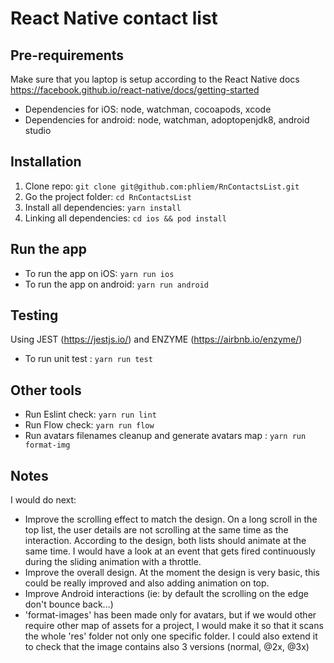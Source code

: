 # React Native contact list


## Pre-requirements
Make sure that you laptop is setup according to the React Native docs
https://facebook.github.io/react-native/docs/getting-started

- Dependencies for iOS: node, watchman, cocoapods, xcode
- Dependencies for android: node, watchman, adoptopenjdk8, android studio


## Installation
1. Clone repo: `git clone git@github.com:phliem/RnContactsList.git`
2. Go the project folder: `cd RnContactsList`
3. Install all dependencies: `yarn install`
4. Linking all dependencies: `cd ios && pod install`


## Run the app
- To run the app on iOS: `yarn run ios`
- To run the app on android: `yarn run android`


## Testing
Using JEST (https://jestjs.io/) and ENZYME (https://airbnb.io/enzyme/)
- To run unit test : `yarn run test`


## Other tools
- Run Eslint check: `yarn run lint`
- Run Flow check: `yarn run flow`
- Run avatars filenames cleanup and generate avatars map : `yarn run format-img`


## Notes
I would do next: 
- Improve the scrolling effect to match the design. On a long scroll in the top list, the user details are not scrolling at the same time as the interaction. According to the design, both lists should animate at the same time. I would have a look at an event that gets fired continuously during the sliding animation with a throttle.
- Improve the overall design. At the moment the design is very basic, this could be really improved and also adding animation on top.
- Improve Android interactions (ie: by default the scrolling on the edge don't bounce back...)
- 'format-images' has been made only for avatars, but if we would other require other map of assets for a project, I would make it so that it scans the whole 'res' folder not only one specific folder. I could also extend it to check that the image contains also 3 versions (normal, @2x, @3x)
